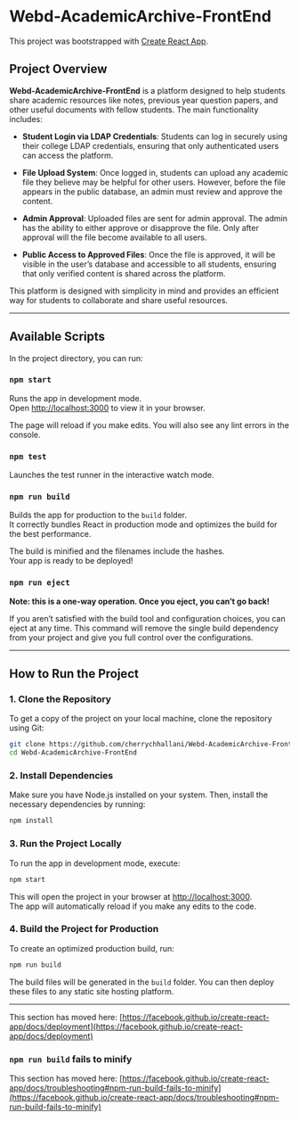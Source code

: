 # Webd-AcademicArchive-FrontEnd

This project was bootstrapped with [Create React App](https://github.com/facebook/create-react-app).

## Project Overview
**Webd-AcademicArchive-FrontEnd** is a platform designed to help students share academic resources like notes, previous year question papers, and other useful documents with fellow students. The main functionality includes:

- **Student Login via LDAP Credentials**: Students can log in securely using their college LDAP credentials, ensuring that only authenticated users can access the platform.
  
- **File Upload System**: Once logged in, students can upload any academic file they believe may be helpful for other users. However, before the file appears in the public database, an admin must review and approve the content.

- **Admin Approval**: Uploaded files are sent for admin approval. The admin has the ability to either approve or disapprove the file. Only after approval will the file become available to all users.

- **Public Access to Approved Files**: Once the file is approved, it will be visible in the user’s database and accessible to all students, ensuring that only verified content is shared across the platform.

This platform is designed with simplicity in mind and provides an efficient way for students to collaborate and share useful resources.

---

## Available Scripts
In the project directory, you can run:

### `npm start`
Runs the app in development mode.  
Open [http://localhost:3000](http://localhost:3000) to view it in your browser.

The page will reload if you make edits. You will also see any lint errors in the console.

### `npm test`
Launches the test runner in the interactive watch mode.

### `npm run build`
Builds the app for production to the `build` folder.  
It correctly bundles React in production mode and optimizes the build for the best performance.

The build is minified and the filenames include the hashes.  
Your app is ready to be deployed!

### `npm run eject`
**Note: this is a one-way operation. Once you eject, you can’t go back!**

If you aren’t satisfied with the build tool and configuration choices, you can eject at any time. This command will remove the single build dependency from your project and give you full control over the configurations.

---

## How to Run the Project

### 1. Clone the Repository
To get a copy of the project on your local machine, clone the repository using Git:

```bash
git clone https://github.com/cherrychhallani/Webd-AcademicArchive-FrontEnd.git
cd Webd-AcademicArchive-FrontEnd
```

### 2. Install Dependencies
Make sure you have Node.js installed on your system. Then, install the necessary dependencies by running:

```bash
npm install
```

### 3. Run the Project Locally
To run the app in development mode, execute:

```bash
npm start
```

This will open the project in your browser at [http://localhost:3000](http://localhost:3000).  
The app will automatically reload if you make any edits to the code.

### 4. Build the Project for Production
To create an optimized production build, run:

```bash
npm run build
```

The build files will be generated in the `build` folder. You can then deploy these files to any static site hosting platform.

---

This section has moved here: [https://facebook.github.io/create-react-app/docs/deployment](https://facebook.github.io/create-react-app/docs/deployment)

### `npm run build` fails to minify

This section has moved here: [https://facebook.github.io/create-react-app/docs/troubleshooting#npm-run-build-fails-to-minify](https://facebook.github.io/create-react-app/docs/troubleshooting#npm-run-build-fails-to-minify)
